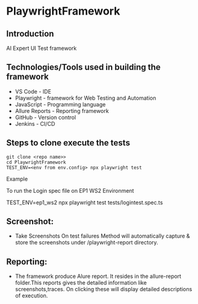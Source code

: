 # PlaywrightFramework

## Introduction

AI Expert UI Test framework

## Technologies/Tools used in building the framework

- VS Code - IDE
- Playwright - framework for Web Testing and Automation
- JavaScript - Programming language
- Allure Reports - Reporting framework
- GitHub - Version control
- Jenkins - CI/CD

## Steps to clone execute the tests

`git clone <repo name>>`<br/>
`cd PlaywrightFramework`<br/>
`TEST_ENV=<env from env.config> npx playwright test`<br/>

Example

To run the Login spec file on EP1 WS2 Environment

TEST_ENV=ep1_ws2 npx playwright test tests/logintest.spec.ts


## Screenshot:

- Take Screenshots On test failures Method will automatically capture & store the screenshots under /playwright-report directory.

## Reporting:

- The framework produce Alure report. It resides in the allure-report folder.This reports gives the detailed information like screenshots,traces. On clicking these will display detailed descriptions of execution.
